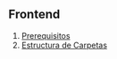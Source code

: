 ## Frontend

1. [Prerequisitos](./prerequisitos.md)
2. [Estructura de Carpetas](./estructura-carpetas.md)
